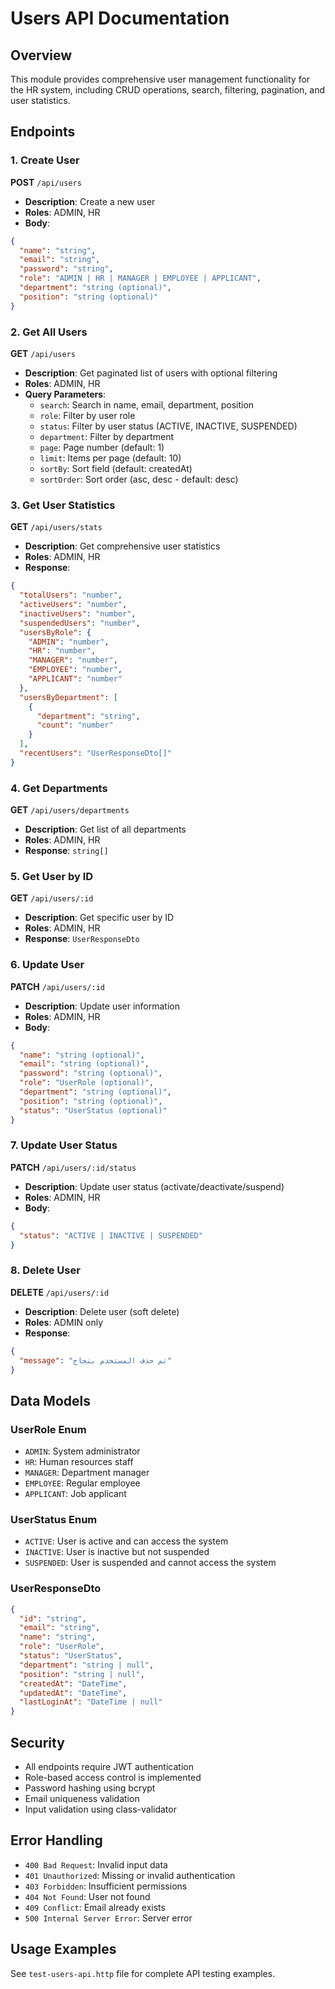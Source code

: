 # Users API Documentation

## Overview
This module provides comprehensive user management functionality for the HR system, including CRUD operations, search, filtering, pagination, and user statistics.

## Endpoints

### 1. Create User
**POST** `/api/users`
- **Description**: Create a new user
- **Roles**: ADMIN, HR
- **Body**:
```json
{
  "name": "string",
  "email": "string",
  "password": "string",
  "role": "ADMIN | HR | MANAGER | EMPLOYEE | APPLICANT",
  "department": "string (optional)",
  "position": "string (optional)"
}
```

### 2. Get All Users
**GET** `/api/users`
- **Description**: Get paginated list of users with optional filtering
- **Roles**: ADMIN, HR
- **Query Parameters**:
  - `search`: Search in name, email, department, position
  - `role`: Filter by user role
  - `status`: Filter by user status (ACTIVE, INACTIVE, SUSPENDED)
  - `department`: Filter by department
  - `page`: Page number (default: 1)
  - `limit`: Items per page (default: 10)
  - `sortBy`: Sort field (default: createdAt)
  - `sortOrder`: Sort order (asc, desc - default: desc)

### 3. Get User Statistics
**GET** `/api/users/stats`
- **Description**: Get comprehensive user statistics
- **Roles**: ADMIN, HR
- **Response**:
```json
{
  "totalUsers": "number",
  "activeUsers": "number",
  "inactiveUsers": "number",
  "suspendedUsers": "number",
  "usersByRole": {
    "ADMIN": "number",
    "HR": "number",
    "MANAGER": "number",
    "EMPLOYEE": "number",
    "APPLICANT": "number"
  },
  "usersByDepartment": [
    {
      "department": "string",
      "count": "number"
    }
  ],
  "recentUsers": "UserResponseDto[]"
}
```

### 4. Get Departments
**GET** `/api/users/departments`
- **Description**: Get list of all departments
- **Roles**: ADMIN, HR
- **Response**: `string[]`

### 5. Get User by ID
**GET** `/api/users/:id`
- **Description**: Get specific user by ID
- **Roles**: ADMIN, HR
- **Response**: `UserResponseDto`

### 6. Update User
**PATCH** `/api/users/:id`
- **Description**: Update user information
- **Roles**: ADMIN, HR
- **Body**:
```json
{
  "name": "string (optional)",
  "email": "string (optional)",
  "password": "string (optional)",
  "role": "UserRole (optional)",
  "department": "string (optional)",
  "position": "string (optional)",
  "status": "UserStatus (optional)"
}
```

### 7. Update User Status
**PATCH** `/api/users/:id/status`
- **Description**: Update user status (activate/deactivate/suspend)
- **Roles**: ADMIN, HR
- **Body**:
```json
{
  "status": "ACTIVE | INACTIVE | SUSPENDED"
}
```

### 8. Delete User
**DELETE** `/api/users/:id`
- **Description**: Delete user (soft delete)
- **Roles**: ADMIN only
- **Response**:
```json
{
  "message": "تم حذف المستخدم بنجاح"
}
```

## Data Models

### UserRole Enum
- `ADMIN`: System administrator
- `HR`: Human resources staff
- `MANAGER`: Department manager
- `EMPLOYEE`: Regular employee
- `APPLICANT`: Job applicant

### UserStatus Enum
- `ACTIVE`: User is active and can access the system
- `INACTIVE`: User is inactive but not suspended
- `SUSPENDED`: User is suspended and cannot access the system

### UserResponseDto
```json
{
  "id": "string",
  "email": "string",
  "name": "string",
  "role": "UserRole",
  "status": "UserStatus",
  "department": "string | null",
  "position": "string | null",
  "createdAt": "DateTime",
  "updatedAt": "DateTime",
  "lastLoginAt": "DateTime | null"
}
```

## Security
- All endpoints require JWT authentication
- Role-based access control is implemented
- Password hashing using bcrypt
- Email uniqueness validation
- Input validation using class-validator

## Error Handling
- `400 Bad Request`: Invalid input data
- `401 Unauthorized`: Missing or invalid authentication
- `403 Forbidden`: Insufficient permissions
- `404 Not Found`: User not found
- `409 Conflict`: Email already exists
- `500 Internal Server Error`: Server error

## Usage Examples
See `test-users-api.http` file for complete API testing examples.